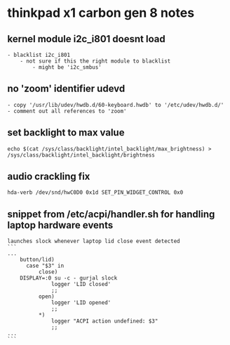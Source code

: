 # thinkpad x1 carbon gen 8 notes

## kernel module i2c_i801 doesnt load
    - blacklist i2c_i801
        - not sure if this the right module to blacklist
            - might be 'i2c_smbus'

## no 'zoom' identifier udevd
    - copy '/usr/lib/udev/hwdb.d/60-keyboard.hwdb' to '/etc/udev/hwdb.d/'
    - comment out all references to 'zoom'

## set backlight to max value
    echo $(cat /sys/class/backlight/intel_backlight/max_brightness) > /sys/class/backlight/intel_backlight/brightness

## audio crackling fix
    hda-verb /dev/snd/hwC0D0 0x1d SET_PIN_WIDGET_CONTROL 0x0

## snippet from /etc/acpi/handler.sh for handling laptop hardware events
    launches slock whenever laptop lid close event detected
    ```
    ...
        button/lid)
          case "$3" in
              close)
        DISPLAY=:0 su -c - gurjal slock
                  logger 'LID closed'
                  ;;
              open)
                  logger 'LID opened'
                  ;;
              *)
                  logger "ACPI action undefined: $3"
                  ;;
    ...
    ```
